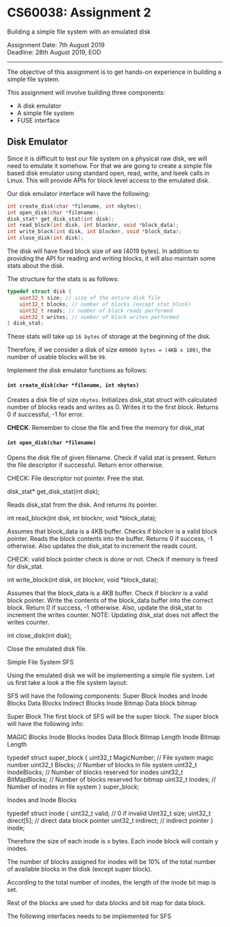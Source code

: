 
# CS60038: Assignment 2

Building a simple file system with an emulated disk

Assignment Date: 7th August 2019\
Deadline: 28th August 2019, EOD

---

The objective of this assignment is to get hands-on experience in building a simple file system.


This assignment will involve building three components:

* A disk emulator
* A simple file system
* FUSE interface


## Disk Emulator

Since it is difficult to test our file system on a physical raw disk, we will need to emulate it somehow. For that we are going to create a simple file based disk emulator using standard open, read, write, and lseek calls in Linux. This will provide APIs for block level access to the emulated disk.

Our disk emulator interface will have the following:

```c
int create_disk(char *filename, int nbytes);
int open_disk(char *filename);
disk_stat* get_disk_stat(int disk);
int read_block(int disk, int blocknr, void *block_data);
int write_block(int disk, int blocknr, void *block_data);
int close_disk(int disk);
```


The disk will have fixed block size of `4KB` (4019 bytes). In addition to providing the API for reading and writing blocks, it will also maintain some stats about the disk.


The structure for the stats is as follows:

```c
typedef struct disk {
    uint32_t size; // size of the entire disk file
    uint32_t blocks; // number of blocks (except stat block)
    uint32_t reads; // number of block reads performed
    uint32_t writes; // number of block writes performed
} disk_stat;
```

These stats will take up `16 bytes` of storage at the beginning of the disk.

Therefore, if we consider a disk of size `409600 bytes = (4KB x 100)`, the number of usable blocks will be `99`.

Implement the disk emulator functions as follows:


#### `int create_disk(char *filename, int nbytes)`

Creates a disk file of size `nbytes`. Initializes disk_stat struct with calculated number of blocks reads and writes as 0. Writes it to the first block. Returns 0 if successful, -1 for error.

**CHECK**: Remember to close the file and free the memory for disk_stat 


#### `int open_disk(char *filename)`

Opens the disk file of given filename. Check if valid stat is present. Return the file descriptor if successful. Return error otherwise.

CHECK: File descriptor not pointer. Free the stat.


disk_stat* get_disk_stat(int disk);

Reads disk_stat from the disk. And returns its pointer.








int read_block(int disk, int blocknr, void *block_data);

Assumes that block_data is a 4KB buffer. Checks if blocknr is a valid block pointer. Reads the block contents into the buffer. Returns 0 if success, -1 otherwise. Also updates the disk_stat to increment the reads count.

CHECK: valid block pointer check is done or not. Check if memory is freed for disk_stat.

int write_block(int disk, int blocknr, void *block_data);

Assumes that the block_data is a 4KB buffer. Check if blocknr is a valid block pointer. Write the contents of the block_data buffer into the correct block. Return 0 if success, -1 otherwise. Also, update the disk_stat to increment the writes counter.
NOTE: Updating disk_stat does not affect the writes counter.


int close_disk(int disk);

Close the emulated disk file.



Simple File System SFS

Using the emulated disk we will be implementing a simple file system. Let us first take a look a the file system layout:

SFS will have the following components:
Super Block
Inodes and Inode Blocks
Data Blocks
Indirect Blocks
Inode Bitmap
Data block bitmap

Super Block
The first block of SFS will be the super block.
The super block will have the following info:

MAGIC
Blocks
Inode Blocks
Inodes
Data Block Bitmap Length
Inode Bitmap Length

typedef struct super_block {
uint32_t MagicNumber;   // File system magic number
	uint32_t Blocks;    	// Number of blocks in file system
	uint32_t InodeBlocks;   // Number of blocks reserved for inodes
	uint32_t BitMapBlocks;  // Number of blocks reserved for bitmap
	uint32_t Inodes;    	// Number of inodes in file system
} super_block;


Inodes and Inode Blocks

typedef struct inode {
	uint32_t valid; // 0 if invalid
	Uint32_t size;
	uint32_t direct[5]; // direct data block pointer
	uint32_t indirect; // indirect pointer
} inode;

Therefore the size of each inode is x bytes. Each inode block will contain y inodes.

The number of blocks assigned for inodes will be 10% of the total number of available blocks in the disk (except super block).

According to the total number of inodes, the length of the inode bit map is set.

Rest of the blocks are used for data blocks and bit map for data block.















The following interfaces needs to be implemented for SFS


